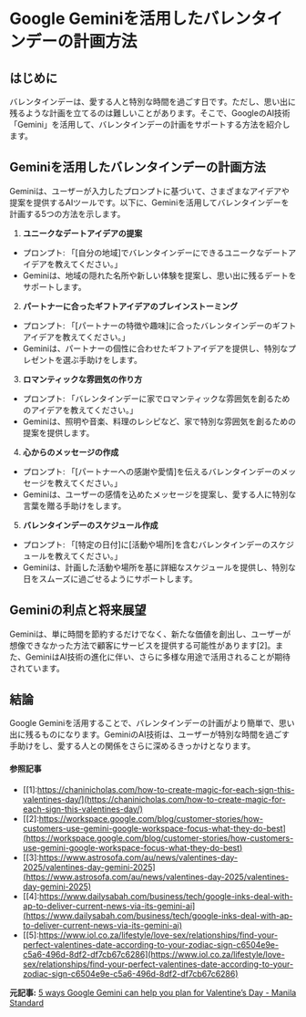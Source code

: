 # Google Geminiを活用したバレンタインデーの計画方法

## はじめに

バレンタインデーは、愛する人と特別な時間を過ごす日です。ただし、思い出に残るような計画を立てるのは難しいことがあります。そこで、GoogleのAI技術「Gemini」を活用して、バレンタインデーの計画をサポートする方法を紹介します。

## Geminiを活用したバレンタインデーの計画方法

Geminiは、ユーザーが入力したプロンプトに基づいて、さまざまなアイデアや提案を提供するAIツールです。以下に、Geminiを活用してバレンタインデーを計画する5つの方法を示します。

1. **ユニークなデートアイデアの提案**
 - プロンプト: 「[自分の地域]でバレンタインデーにできるユニークなデートアイデアを教えてください。」
 - Geminiは、地域の隠れた名所や新しい体験を提案し、思い出に残るデートをサポートします。

2. **パートナーに合ったギフトアイデアのブレインストーミング**
 - プロンプト: 「[パートナーの特徴や趣味]に合ったバレンタインデーのギフトアイデアを教えてください。」
 - Geminiは、パートナーの個性に合わせたギフトアイデアを提供し、特別なプレゼントを選ぶ手助けをします。

3. **ロマンティックな雰囲気の作り方**
 - プロンプト: 「バレンタインデーに家でロマンティックな雰囲気を創るためのアイデアを教えてください。」
 - Geminiは、照明や音楽、料理のレシピなど、家で特別な雰囲気を創るための提案を提供します。

4. **心からのメッセージの作成**
 - プロンプト: 「[パートナーへの感謝や愛情]を伝えるバレンタインデーのメッセージを教えてください。」
 - Geminiは、ユーザーの感情を込めたメッセージを提案し、愛する人に特別な言葉を贈る手助けをします。

5. **バレンタインデーのスケジュール作成**
 - プロンプト: 「[特定の日付]に[活動や場所]を含むバレンタインデーのスケジュールを教えてください。」
 - Geminiは、計画した活動や場所を基に詳細なスケジュールを提供し、特別な日をスムーズに過ごせるようにサポートします。

## Geminiの利点と将来展望

Geminiは、単に時間を節約するだけでなく、新たな価値を創出し、ユーザーが想像できなかった方法で顧客にサービスを提供する可能性があります[2]。また、GeminiはAI技術の進化に伴い、さらに多様な用途で活用されることが期待されています。

## 結論

Google Geminiを活用することで、バレンタインデーの計画がより簡単で、思い出に残るものになります。GeminiのAI技術は、ユーザーが特別な時間を過ごす手助けをし、愛する人との関係をさらに深めるきっかけとなります。

#### 参照記事
- [[1]:https://chaninicholas.com/how-to-create-magic-for-each-sign-this-valentines-day/](https://chaninicholas.com/how-to-create-magic-for-each-sign-this-valentines-day/)
- [[2]:https://workspace.google.com/blog/customer-stories/how-customers-use-gemini-google-workspace-focus-what-they-do-best](https://workspace.google.com/blog/customer-stories/how-customers-use-gemini-google-workspace-focus-what-they-do-best)
- [[3]:https://www.astrosofa.com/au/news/valentines-day-2025/valentines-day-gemini-2025](https://www.astrosofa.com/au/news/valentines-day-2025/valentines-day-gemini-2025)
- [[4]:https://www.dailysabah.com/business/tech/google-inks-deal-with-ap-to-deliver-current-news-via-its-gemini-ai](https://www.dailysabah.com/business/tech/google-inks-deal-with-ap-to-deliver-current-news-via-its-gemini-ai)
- [[5]:https://www.iol.co.za/lifestyle/love-sex/relationships/find-your-perfect-valentines-date-according-to-your-zodiac-sign-c6504e9e-c5a6-496d-8df2-df7cb67c6286](https://www.iol.co.za/lifestyle/love-sex/relationships/find-your-perfect-valentines-date-according-to-your-zodiac-sign-c6504e9e-c5a6-496d-8df2-df7cb67c6286)


**元記事:** [5 ways Google Gemini can help you plan for Valentine’s Day - Manila Standard](https://manilastandard.net/tech/314557353/5-ways-google-gemini-can-help-you-plan-for-valentines-day.html)